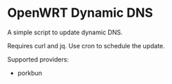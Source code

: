 # OpenWRT Dynamic DNS

A simple script to update dynamic DNS.

Requires curl and jq. Use cron to schedule the update.

Supported providers:
- porkbun
